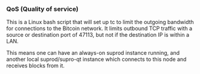 ### QoS (Quality of service) ###

This is a Linux bash script that will set up tc to limit the outgoing bandwidth for connections to the Bitcoin network. It limits outbound TCP traffic with a source or destination port of 47113, but not if the destination IP is within a LAN.

This means one can have an always-on suprod instance running, and another local suprod/supro-qt instance which connects to this node and receives blocks from it.
